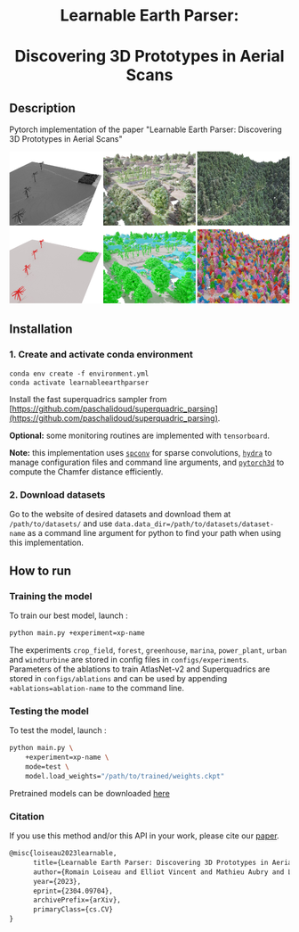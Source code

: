 <div align="center">

# Learnable Earth Parser:
# Discovering 3D Prototypes in Aerial Scans

</div>
 
## Description   
Pytorch implementation of the paper "Learnable Earth Parser: Discovering 3D Prototypes in Aerial Scans"

![learnable earth parser](media/learnableearthparser.png)

## Installation

### 1. Create and activate conda environment

```
conda env create -f environment.yml
conda activate learnableearthparser
```

Install the fast superquadrics sampler from [https://github.com/paschalidoud/superquadric_parsing](https://github.com/paschalidoud/superquadric_parsing).

**Optional:** some monitoring routines are implemented with `tensorboard`.

**Note:** this implementation uses [`spconv`](https://github.com/traveller59/spconv) for sparse convolutions, [`hydra`](https://hydra.cc) to manage configuration files and command line arguments, and [`pytorch3d`](https://pytorch3d.org/) to compute the Chamfer distance efficiently.

### 2. Download datasets

Go to the website of desired datasets and download them at `/path/to/datasets/` and use `data.data_dir=/path/to/datasets/dataset-name` as a command line argument for python to find your path when using this implementation.

## How to run

### Training the model

To train our best model, launch :
```bash
python main.py +experiment=xp-name
```

The experiments `crop_field`, `forest`, `greenhouse`, `marina`, `power_plant`, `urban` and `windturbine` are stored in config files in `configs/experiments`. Parameters of the ablations to train AtlasNet-v2 and Superquadrics are stored in `configs/ablations` and can be used by appending `+ablations=ablation-name` to the command line.

### Testing the model

To test the model, launch :
```bash
python main.py \
    +experiment=xp-name \
    mode=test \
    model.load_weights="/path/to/trained/weights.ckpt"
```

Pretrained models can be downloaded [here](https://zenodo.org/record/8276586)

### Citation   

If you use this method and/or this API in your work, please cite our [paper](https://imagine.enpc.fr/~loiseaur/learnable-earth-parser).

```markdown
@misc{loiseau2023learnable,
      title={Learnable Earth Parser: Discovering 3D Prototypes in Aerial Scans}, 
      author={Romain Loiseau and Elliot Vincent and Mathieu Aubry and Loic Landrieu},
      year={2023},
      eprint={2304.09704},
      archivePrefix={arXiv},
      primaryClass={cs.CV}
}
```